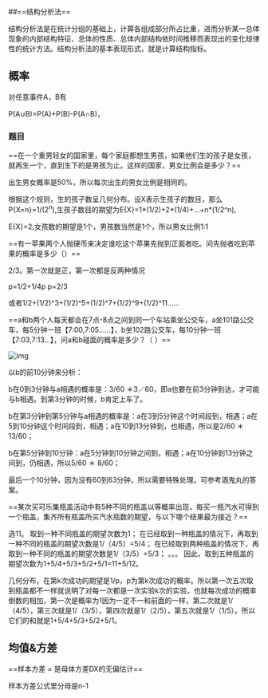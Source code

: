 ##==结构分析法==

结构分析法是在统计分组的基础上，计算各组成部分所占比重，进而分析某一总体现象的内部结构特征、总体的性质、总体内部结构依时间推移而表现出的变化规律性的统计方法。结构分析法的基本表现形式，就是计算结构指标。

## 概率

对任意事件A，B有

P(A∪B)=P(A)+P(B)-P(A∩B)，

### 题目

==在一个重男轻女的国家里，每个家庭都想生男孩，如果他们生的孩子是女孩，就再生一个，直到生下的是男孩为止。这样的国家，男女比例会是多少？==

出生男女概率是50%，所以每次出生的男女比例是相同的。

根据这个规则，生的孩子数呈几何分布。设X表示生孩子的数目，那么P{X=n}=$1/(2^n)$,生孩子数目的期望为E{X}=1\*(1/2)+2\*(1/4)+...+n*(1/2^n),

E{X}=2;女孩数的期望是1个，男孩数当然是1个，所以男女比例1:1

==有一苹果两个人抛硬币来决定谁吃这个苹果先抛到正面者吃。问先抛者吃到苹果的概率是多少（）==

2/3。第一次就是正，第一次都是反两种情况

p=1/2+1/4p p=2/3

或者1/2+(1/2)^3+(1/2)^5+(1/2)^7+(1/2)^9+(1/2)^11……

==a和b两个人每天都会在7点-8点之间到同一个车站乘坐公交车，a坐101路公交车，每5分钟一班【7:00,7:05……】，b坐102路公交车，每10分钟一班【7:03,7:13…】，问a和b碰面的概率是多少？（ ）==

![img](http://uploadfiles.nowcoder.net/images/20150111/652535_1420942744967_QQ%E6%88%AA%E5%9B%BE20150111101829.png)

以b的前10分钟来分析：

b在0到3分钟与a相遇的概率是：3/60 ＊3／60，即a也要在前3分钟到达，才可能与b相遇。到第3分钟的时候，b肯定上车了。

b在第3分钟到第5分钟与a相遇的概率是：a在3到5分钟这个时间段到，相遇；a在5到10分钟这个时间段到，相遇；a在10到13分钟到，也相遇，所以是2/60 ＊ 13/60；

b在第5分钟到10分钟：a在5分钟到10分钟之间到，相遇；a在10分钟到13分钟之间到，仍相遇，所以5/60 ＊ 8/60；

最后一个10分钟，因为没有60到63分钟，所以需要特殊处理。可参考酒鬼丸的答案。

==某次买可乐集瓶盖活动中有5种不同的瓶盖以等概率出现，每买一瓶汽水可得到一个瓶盖，集齐所有瓶盖所买汽水瓶数的期望，与以下哪个结果最为接近？==

选11。 取到一种不同瓶盖的期望次数为1； 在已经取到一种瓶盖的情况下，再取到一种不同的瓶盖的期望次数是1/（4/5）=5/4； 在已经取到两种瓶盖的情况下，再取到一种不同的瓶盖的期望次数是1/（3/5）=5/3； 。。。 因此，取到五种瓶盖的期望次数为1+5/4+5/3+5/2+5/1=11+5/12。



几何分布，在第k次成功的期望是1/p，p为第k次成功的概率。所以第一次五次取到瓶盖都不一样就说明了对每一次都是一次实验k次的实验，也就每次成功的概率倒数的相加，第一次是概率为1因为一定不一和前面的一样，第二次就是1/（4/5），第三次就是1/（3/5），第四次就是1/（2/5），第五次就是1/（1/5）。所以它们的和就是1+5/4+5/3+5/2+5/1。



## 均值&方差

==样本方差 = 是母体方差DX的无偏估计==

样本方差公式里分母是n-1
